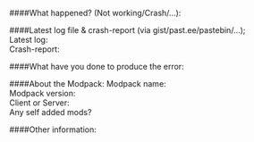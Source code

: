 ####What happened? (Not working/Crash/...):  
   
   
   
####Latest log file & crash-report (via gist/past.ee/pastebin/...);  
Latest log:  
Crash-report:  
   
####What have you done to produce the error:  
   
   
    
####About the Modpack:
Modpack name:    
Modpack version:  
Client or Server:  
Any self added mods?  
  
####Other information:  
